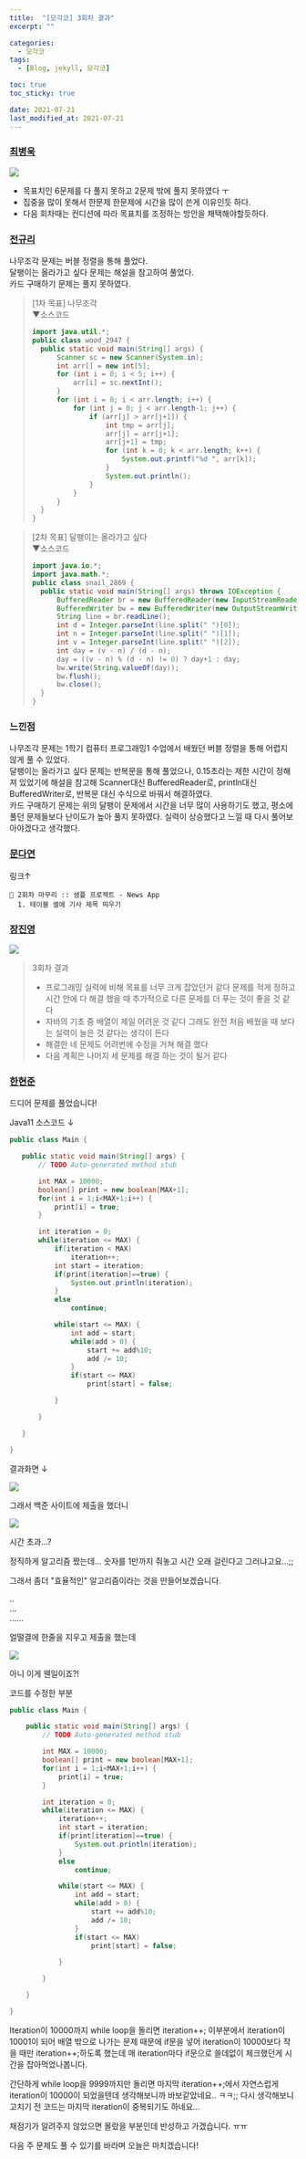 ```yaml
---
title:  "[모각코] 3회차 결과"
excerpt: ""

categories:
  - 모각코
tags:
  - [Blog, jekyll, 모각코]

toc: true
toc_sticky: true

date: 2021-07-21
last_modified_at: 2021-07-21
---
```


### [최병욱](https://velog.io/@qowlz/%EB%AA%A8%EA%B0%81%EC%BD%94-3%ED%9A%8C%EC%B0%A8-%EA%B2%B0%EA%B3%BC)

![](https://media.vlpt.us/images/qowlz/post/8cb2ce85-6d2a-4902-8c01-7b1357fa9d60/%ED%99%94%EB%A9%B4%20%EC%BA%A1%EC%B2%98%202021-07-21%20195854.png)

- 목표치인 6문제를 다 풀지 못하고 2문제 밖에 풀지 못하였다 ㅜ
- 집중을 많이 못해서 한문제 한문제에 시간을 많이 쓴게 이유인듯 하다.
- 다음 회차때는 컨디션에 따라 목표치를 조정하는 방안을 채택해야할듯하다.

### [전규리](https://velog.io/@rlczl/2021-%ED%95%98%EA%B3%84-%EB%AA%A8%EA%B0%81%EC%BD%94-3%ED%9A%8C%EC%B0%A8-%EA%B2%B0%EA%B3%BC-hxw40paz)

나무조각 문제는 버블 정렬을 통해 풀었다.<br>
달팽이는 올라가고 싶다 문제는 해설을 참고하여 풀었다.<br>
카드 구매하기 문제는 풀지 못하였다.

> [1차 목표] 나무조각<br>▼소스코드
> ```java
> import java.util.*;
> public class wood_2947 {
>	public static void main(String[] args) {
>		Scanner sc = new Scanner(System.in);
>		int arr[] = new int[5];
>		for (int i = 0; i < 5; i++) {
>			arr[i] = sc.nextInt();
>		}
>		for (int i = 0; i < arr.length; i++) {
>			for (int j = 0; j < arr.length-1; j++) {
>				if (arr[j] > arr[j+1]) {
>					int tmp = arr[j];
>					arr[j] = arr[j+1];
>					arr[j+1] = tmp;
>					for (int k = 0; k < arr.length; k++) {
>						System.out.printf("%d ", arr[k]);
>					}
>					System.out.println();
>				}
>			}
>		}
>	}
> }
> ```

> [2차 목표] 달팽이는 올라가고 싶다<br>▼소스코드
> ```java
> import java.io.*;
> import java.math.*;
> public class snail_2869 {
>	public static void main(String[] args) throws IOException {
>		BufferedReader br = new BufferedReader(new InputStreamReader(System.in));
>		BufferedWriter bw = new BufferedWriter(new OutputStreamWriter(System.out));
>		String line = br.readLine();
>		int d = Integer.parseInt(line.split(" ")[0]);
>		int n = Integer.parseInt(line.split(" ")[1]);
>		int v = Integer.parseInt(line.split(" ")[2]);
>		int day = (v - n) / (d - n);
>		day = ((v - n) % (d - n) != 0) ? day+1 : day;
>		bw.write(String.valueOf(day));
>		bw.flush();
>		bw.close();
>	}
> }
> ```

### 느낀점
나무조각 문제는 1학기 컴퓨터 프로그래밍1 수업에서 배웠던 버블 정렬을 통해 어렵지 않게 풀 수 있었다.<br>
달팽이는 올라가고 싶다 문제는 반복문을 통해 풀었으나, 0.15초라는 제한 시간이 정해져 있었기에 해설을 참고해 Scanner대신 BufferedReader로, println대신 BufferedWriter로, 반복문 대신 수식으로 바꿔서 해결하였다.<br>
카드 구매하기 문제는 위의 달팽이 문제에서 시간을 너무 많이 사용하기도 했고, 평소에 풀던 문제들보다 난이도가 높아 풀지 못하였다. 실력이 상승했다고 느낄 때 다시 풀어보아야겠다고 생각했다.


### [문다연](https://velog.io/@dayo2n/%EC%96%B4%EC%BD%94%EB%AA%A8-2021-%ED%95%98%EA%B3%84-%EB%AA%A8%EA%B0%81%EC%BD%94-3%ED%9A%8C%EC%B0%A8-%EA%B2%B0%EA%B3%BC)
링크↑
```
📂 2회차 마무리 :: 샘플 프로젝트 - News App
  1. 테이블 셀에 기사 제목 띄우기
```

### [장진영](https://velog.io/@zinzin22/2021-%ED%95%98%EA%B3%84-%EB%AA%A8%EA%B0%81%EC%BD%94-3%ED%9A%8C%EC%B0%A8-%EA%B2%B0%EA%B3%BC)

![](https://media.vlpt.us/images/zinzin22/post/ad941f44-afc2-4972-9a87-51952351727a/%E1%84%89%E1%85%B3%E1%84%8F%E1%85%B3%E1%84%85%E1%85%B5%E1%86%AB%E1%84%89%E1%85%A3%E1%86%BA%202021-07-22%20%E1%84%8B%E1%85%A9%E1%84%92%E1%85%AE%201.08.21.png)

> 3회차 결과
> - 프로그래밍 실력에 비해 목표를 너무 크게 잡았던거 같다 문제를 적게 정하고 시간 안에 다 해결 했을 때 추가적으로 다른 문제를 더 푸는 것이 좋을 것 같다
> - 자바의 기초 중 배열이 제일 어려운 것 같다 그래도 완전 처음 배웠을 때 보다는 실력이 늘은 것 같다는 생각이 든다
> - 해결한 네 문제도 어려번에 수정을 거쳐 해결 했다
> - 다음 계획은 나머지 세 문제를 해결 하는 것이 될거 같다


### [한현준](https://damagedcode101.blogspot.com/2021/07/2021-3-721_21.html)

드디어 문제를 풀었습니다!

 Java11 소스코드 ↓
 ```java
 public class Main {

	public static void main(String[] args) {
		// TODO Auto-generated method stub

		int MAX = 10000;
		boolean[] print = new boolean[MAX+1];
		for(int i = 1;i<MAX+1;i++) {
			print[i] = true;
		}

		int iteration = 0;
		while(iteration <= MAX) {
			if(iteration < MAX)
				iteration++;
			int start = iteration;
			if(print[iteration]==true) {
				System.out.println(iteration);
			}
			else
				continue;

			while(start <= MAX) {
				int add = start;
				while(add > 0) {
					start += add%10;
					add /= 10;
				}
				if(start <= MAX)
					print[start] = false;

			}

		}

	}

}
 ```

 결과화면 ↓<br>

 ![](https://1.bp.blogspot.com/-DqFqSWDkGVY/YPfpVJilqDI/AAAAAAAAAFA/AuYvLEbFhXEdRXHCcgWWNuR5XQsPphMzQCLcBGAsYHQ/s320/1.jpg)

 그래서 백준 사이트에 제출을 했더니<br>

  ![](https://1.bp.blogspot.com/-7grN4EHNtc0/YPfp28BHOdI/AAAAAAAAAFI/eC7Ys-4cqQwECGhdEyoqIc5lIvbYIYkcACLcBGAsYHQ/s16000/2.jpgs)

  시간 초과...?

정직하게 알고리즘 짰는데... 숫자를 1만까지 줘놓고 시간 오래 걸린다고 그러냐고요...;;


그래서 좀더 "효율적인" 알고리즘이라는 것을 만들어보겠습니다.

..<br>
...<br>
......

얼떨결에 한줄을 지우고 제출을 했는데

 ![](https://1.bp.blogspot.com/-4rLoNKuuF8U/YPft9CrL9kI/AAAAAAAAAFQ/ALhFQzz4tk4afnU4AYgJSiQte2xWUiDIgCLcBGAsYHQ/s16000/3.jpg)

 아니 이게 웬일이죠?!


코드를 수정한 부분
```java
public class Main {

	public static void main(String[] args) {
		// TODO Auto-generated method stub

		int MAX = 10000;
		boolean[] print = new boolean[MAX+1];
		for(int i = 1;i<MAX+1;i++) {
			print[i] = true;
		}

		int iteration = 0;
		while(iteration <= MAX) {
			iteration++;
			int start = iteration;
			if(print[iteration]==true) {
				System.out.println(iteration);
			}
			else
				continue;

			while(start <= MAX) {
				int add = start;
				while(add > 0) {
					start += add%10;
					add /= 10;
				}
				if(start <= MAX)
					print[start] = false;

			}

		}

	}

}
```

Iteration이 10000까지 while loop을 돌리면 iteration++; 이부분에서 iteration이 10001이 되어 배열 밖으로 나가는 문제 때문에 if문을 넣어 iteration이 10000보다 작을 때만 iteration++;하도록 했는데 매 iteration마다 if문으로 쓸데없이 체크했던게 시간을 잡아먹었나봅니다.

간단하게 while loop을 9999까지만 돌리면 마지막 iteration++;에서 자연스럽게 iteration이 10000이 되었을텐데 생각해보니까 바보같았네요.. ㅋㅋ;; 다시 생각해보니 고치기 전 코드는 마지막 iteration이 중복되기도 하네요...

채점기가 알려주지 않았으면 몰랐을 부분인데 반성하고 가겠습니다. ㅠㅠ


다음 주 문제도 풀 수 있기를 바라며 오늘은 마치겠습니다!


